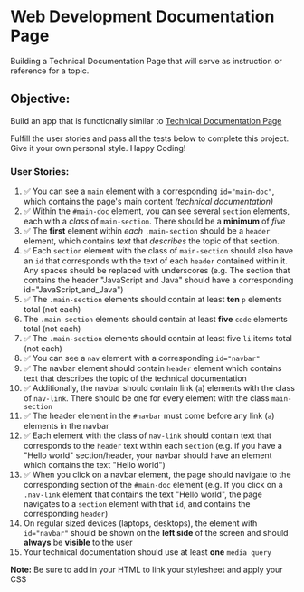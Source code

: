 # Web Development Documentation Page

Building a Technical Documentation Page that will serve as instruction or reference for a topic.

## Objective:
Build an app that is functionally similar to [Technical Documentation Page](https://technical-documentation-page.freecodecamp.rocks)

Fulfill the user stories and pass all the tests below to complete this project. Give it your own personal style. Happy Coding!

### User Stories:
1. ✅ You can see a `main` element with a corresponding `id="main-doc"`, which contains the page's main content _(technical documentation)_
2. ✅ Within the `#main-doc` element, you can see several `section` elements, each with a _class_ of `main-section`. There should be a **minimum** of _five_
3. ✅ The **first** element within _each_ `.main-section` should be a `header` element, which contains _text_ that _describes_ the topic of that section.
4. ✅ Each `section` element with the class of `main-section` should also have an `id` that corresponds with the text of each `header` contained within it. Any spaces should be replaced with underscores (e.g. The section that contains the header "JavaScript and Java" should have a corresponding id="JavaScript_and_Java")
5. ✅ The `.main-section` elements should contain at least **ten** `p` elements total (not each)
6. The `.main-section` elements should contain at least **five** `code` elements total (not each)
7. ✅ The `.main-section` elements should contain at least five `li` items total (not each)
8. ✅ You can see a `nav` element with a corresponding `id="navbar"`
9. ✅ The navbar element should contain `header` element which contains text that describes the topic of the technical documentation
10. ✅ Additionally, the navbar should contain link (`a`) elements with the class of `nav-link`. There should be one for every element with the class `main-section`
11. ✅ The header element in the `#navbar` must come before any link (`a`) elements in the navbar
12. ✅ Each element with the class of `nav-link` should contain text that corresponds to the `header` text within each `section` (e.g. if you have a "Hello world" section/header, your navbar should have an element which contains the text "Hello world")
13. ✅ When you click on a navbar element, the page should navigate to the corresponding section of the `#main-doc` element (e.g. If you click on a `.nav-link` element that contains the text "Hello world", the page navigates to a `section` element with that `id`, and contains the corresponding `header`)
14. On regular sized devices (laptops, desktops), the element with `id="navbar"` should be shown on the **left side** of the screen and should **always** be **visible** to the user
15. Your technical documentation should use at least **one** `media query`

**Note:** Be sure to add <link rel="stylesheet" href="styles.css"> in your HTML to link your stylesheet and apply your CSS